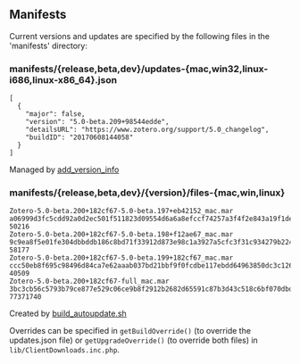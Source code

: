 ## Manifests

Current versions and updates are specified by the following files in the 'manifests' directory:

### manifests/{release,beta,dev}/updates-{mac,win32,linux-i686,linux-x86_64}.json

```
[
  {
    "major": false,
    "version": "5.0-beta.209+98544edde",
    "detailsURL": "https://www.zotero.org/support/5.0_changelog",
    "buildID": "20170608144058"
  }
]
```

Managed by [add_version_info](https://github.com/zotero/zotero-standalone-build/blob/master/update-packaging/add_version_info)

### manifests/{release,beta,dev}/{version}/files-{mac,win,linux}

```
Zotero-5.0-beta.200+182cf67-5.0-beta.197+eb42152_mac.mar a06999d3fc5cdd92a0d2ec501f511823d09554d6a6a8efccf74257a3f4f2e843a19f1de4ae178c875548d82258adf2ee85bb65911eef00e0a85acaf55b152999 50216
Zotero-5.0-beta.200+182cf67-5.0-beta.198+f12ae67_mac.mar 9c9ea8f5e01fe304dbbddb186c8bd71f33912d873e98c1a3927a5cfc3f31c934279b224bac73b6bbfd40a2d8d6d0e9954b39f8cf648a3e945aeab6f210c3bc63 58177
Zotero-5.0-beta.200+182cf67-5.0-beta.199+182cf67_mac.mar ccc50eb8f695c98496d84ca7e62aaab037bd21bbf9f0fcdbe117ebdd64963850dc3c1268c56981002b236865156f83c49d6ed4c06c2b6f1b6590d2af0097fce2 40509
Zotero-5.0-beta.200+182cf67-full_mac.mar 3bc3cb56c5793b79ce877e529c06ce9b8f2912b2682d65591c87b3d43c518c6bf070dbd611cbe057c0087fef6d7f0216cb2774f847673a9f55ac08833b55bdfc 77371740
```

Created by [build_autoupdate.sh](https://github.com/zotero/zotero-standalone-build/blob/master/update-packaging/build_autoupdate.sh)

Overrides can be specified in `getBuildOverride()` (to override the updates.json file) or `getUpgradeOverride()` (to override both files) in `lib/ClientDownloads.inc.php`.
